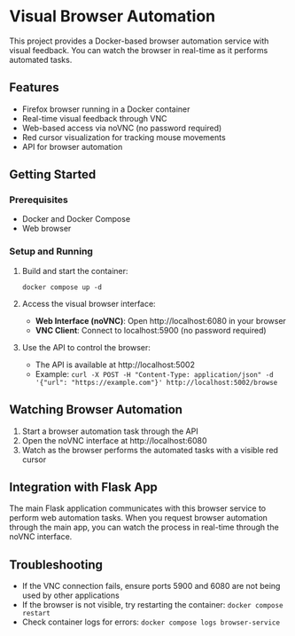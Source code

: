 # Visual Browser Automation

This project provides a Docker-based browser automation service with visual feedback. You can watch the browser in real-time as it performs automated tasks.

## Features

- Firefox browser running in a Docker container
- Real-time visual feedback through VNC
- Web-based access via noVNC (no password required)
- Red cursor visualization for tracking mouse movements
- API for browser automation

## Getting Started

### Prerequisites

- Docker and Docker Compose
- Web browser

### Setup and Running

1. Build and start the container:
   ```
   docker compose up -d
   ```

2. Access the visual browser interface:
   - **Web Interface (noVNC)**: Open http://localhost:6080 in your browser
   - **VNC Client**: Connect to localhost:5900 (no password required)

3. Use the API to control the browser:
   - The API is available at http://localhost:5002
   - Example: `curl -X POST -H "Content-Type: application/json" -d '{"url": "https://example.com"}' http://localhost:5002/browse`

## Watching Browser Automation

1. Start a browser automation task through the API
2. Open the noVNC interface at http://localhost:6080
3. Watch as the browser performs the automated tasks with a visible red cursor

## Integration with Flask App

The main Flask application communicates with this browser service to perform web automation tasks. When you request browser automation through the main app, you can watch the process in real-time through the noVNC interface.

## Troubleshooting

- If the VNC connection fails, ensure ports 5900 and 6080 are not being used by other applications
- If the browser is not visible, try restarting the container: `docker compose restart`
- Check container logs for errors: `docker compose logs browser-service` 